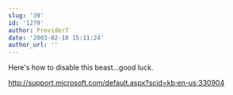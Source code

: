 ```yaml
---
slug: '39'
id: '1279'
author: Provider7
date: '2003-02-18 15:11:24'
author_url: ''
---
```

Here's how to disable this beast...good luck.

<a href="http://support.microsoft.com/default.aspx?scid=kb;en-us;330904" rel="nofollow">http://support.microsoft.com/default.aspx?scid=kb;en-us;330904</a>
